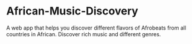 # African-Music-Discovery
A web app that helps you discover different flavors of Afrobeats from all countries in African. Discover rich music and different genres.
